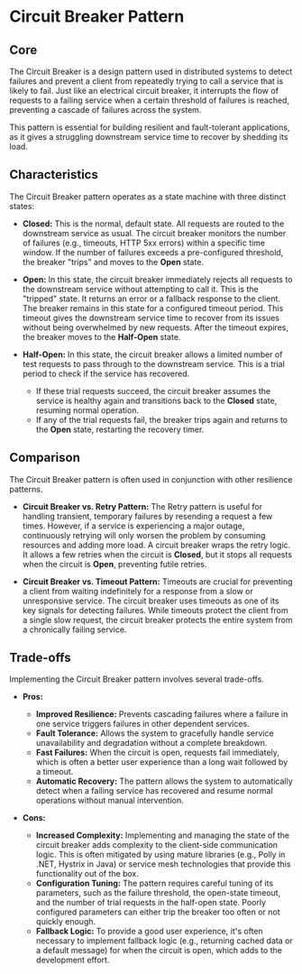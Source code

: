 # Circuit Breaker Pattern

## Core

The Circuit Breaker is a design pattern used in distributed systems to detect failures and prevent a client from repeatedly trying to call a service that is likely to fail. Just like an electrical circuit breaker, it interrupts the flow of requests to a failing service when a certain threshold of failures is reached, preventing a cascade of failures across the system.

This pattern is essential for building resilient and fault-tolerant applications, as it gives a struggling downstream service time to recover by shedding its load.

## Characteristics

The Circuit Breaker pattern operates as a state machine with three distinct states:

*   **Closed:** This is the normal, default state. All requests are routed to the downstream service as usual. The circuit breaker monitors the number of failures (e.g., timeouts, HTTP 5xx errors) within a specific time window. If the number of failures exceeds a pre-configured threshold, the breaker "trips" and moves to the **Open** state.

*   **Open:** In this state, the circuit breaker immediately rejects all requests to the downstream service without attempting to call it. This is the "tripped" state. It returns an error or a fallback response to the client. The breaker remains in this state for a configured timeout period. This timeout gives the downstream service time to recover from its issues without being overwhelmed by new requests. After the timeout expires, the breaker moves to the **Half-Open** state.

*   **Half-Open:** In this state, the circuit breaker allows a limited number of test requests to pass through to the downstream service. This is a trial period to check if the service has recovered.
    *   If these trial requests succeed, the circuit breaker assumes the service is healthy again and transitions back to the **Closed** state, resuming normal operation.
    *   If any of the trial requests fail, the breaker trips again and returns to the **Open** state, restarting the recovery timer.

## Comparison

The Circuit Breaker pattern is often used in conjunction with other resilience patterns.

*   **Circuit Breaker vs. Retry Pattern:** The Retry pattern is useful for handling transient, temporary failures by resending a request a few times. However, if a service is experiencing a major outage, continuously retrying will only worsen the problem by consuming resources and adding more load. A circuit breaker wraps the retry logic. It allows a few retries when the circuit is **Closed**, but it stops all requests when the circuit is **Open**, preventing futile retries.

*   **Circuit Breaker vs. Timeout Pattern:** Timeouts are crucial for preventing a client from waiting indefinitely for a response from a slow or unresponsive service. The circuit breaker uses timeouts as one of its key signals for detecting failures. While timeouts protect the client from a single slow request, the circuit breaker protects the entire system from a chronically failing service.

## Trade-offs

Implementing the Circuit Breaker pattern involves several trade-offs.

*   **Pros:**
    *   **Improved Resilience:** Prevents cascading failures where a failure in one service triggers failures in other dependent services.
    *   **Fault Tolerance:** Allows the system to gracefully handle service unavailability and degradation without a complete breakdown.
    *   **Fast Failures:** When the circuit is open, requests fail immediately, which is often a better user experience than a long wait followed by a timeout.
    *   **Automatic Recovery:** The pattern allows the system to automatically detect when a failing service has recovered and resume normal operations without manual intervention.

*   **Cons:**
    *   **Increased Complexity:** Implementing and managing the state of the circuit breaker adds complexity to the client-side communication logic. This is often mitigated by using mature libraries (e.g., Polly in .NET, Hystrix in Java) or service mesh technologies that provide this functionality out of the box.
    *   **Configuration Tuning:** The pattern requires careful tuning of its parameters, such as the failure threshold, the open-state timeout, and the number of trial requests in the half-open state. Poorly configured parameters can either trip the breaker too often or not quickly enough.
    *   **Fallback Logic:** To provide a good user experience, it's often necessary to implement fallback logic (e.g., returning cached data or a default message) for when the circuit is open, which adds to the development effort.
